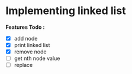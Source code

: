 # Implementing linked list

**Features Todo :**
- [x] add node
- [x] print linked list
- [x] remove node
- [ ] get nth node value
- [ ] replace